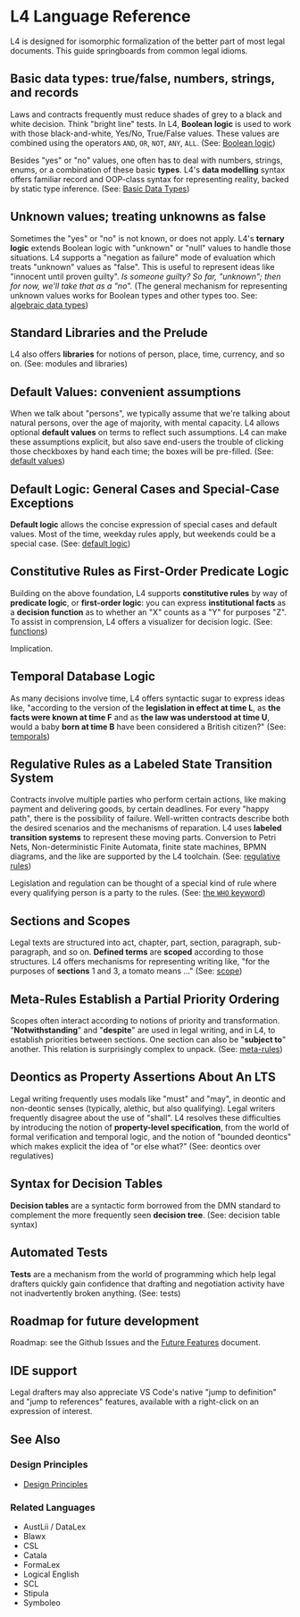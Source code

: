 # L4 Language Reference

L4 is designed for isomorphic formalization of the better part of most
legal documents. This guide springboards from common legal idioms.

## Basic data types: true/false, numbers, strings, and records

Laws and contracts frequently must reduce shades of grey to a black
and white decision. Think "bright line" tests. In L4, **Boolean
logic** is used to work with those black-and-white, Yes/No, True/False
values. These values are combined using the operators `AND`, `OR`,
`NOT`, `ANY`, `ALL`. (See: [Boolean logic](./10-boolean-logic.md))

Besides "yes" or "no" values, one often has to deal with numbers,
strings, enums, or a combination of these basic **types**. L4's
**data modelling** syntax offers familiar record and OOP-class syntax for
representing reality, backed by static type inference. (See: [Basic Data Types](./10-data-types.md))

## Unknown values; treating unknowns as false

Sometimes the "yes" or "no" is not known, or does not apply. L4's
**ternary logic** extends Boolean logic with "unknown" or "null"
values to handle those situations. L4 supports a "negation as failure"
mode of evaluation which treats "unknown" values as "false". This is
useful to represent ideas like "innocent until proven guilty". _Is
someone guilty? So far, "unknown"; then for now, we'll take that as a
"no"._ (The general mechanism for representing unknown values works
for Boolean types and other types too. See: [algebraic data types](./30-algebraic-types.md))

## Standard Libraries and the Prelude

L4 also offers **libraries** for notions of person, place, time,
currency, and so on. (See: modules and libraries)

## Default Values: convenient assumptions

When we talk about "persons", we typically assume that we're talking
about natural persons, over the age of majority, with mental capacity.
L4 allows optional **default values** on terms to reflect such
assumptions. L4 can make these assumptions explicit, but also save
end-users the trouble of clicking those checkboxes by hand each time;
the boxes will be pre-filled. (See: [default values](./default-values.md))

## Default Logic: General Cases and Special-Case Exceptions

**Default logic** allows the concise expression of special cases and
default values. Most of the time, weekday rules apply, but weekends
could be a special case. (See: [default logic](./default-logic.md))

## Constitutive Rules as First-Order Predicate Logic

Building on the above foundation, L4 supports **constitutive rules**
by way of **predicate logic**, or **first-order logic**: you can
express **institutional facts** as a **decision function** as to
whether an "X" counts as a "Y" for purposes "Z". To assist in
comprension, L4 offers a visualizer for decision logic. (See:
[functions](./25-functions.md))

Implication.

## Temporal Database Logic

As many decisions involve time, L4 offers syntactic sugar to express
ideas like, "according to the version of the **legislation in effect
at time L**, as **the facts were known at time F** and as **the law
was understood at time U**, would a baby **born at time B** have been
considered a British citizen?" (See: [temporals](./multitemporals.md))

## Regulative Rules as a Labeled State Transition System

Contracts involve multiple parties who perform certain actions, like
making payment and delivering goods, by certain deadlines. For every
"happy path", there is the possibility of failure. Well-written
contracts describe both the desired scenarios and the mechanisms of
reparation. L4 uses **labeled transition systems** to represent these
moving parts. Conversion to Petri Nets, Non-deterministic Finite
Automata, finite state machines, BPMN diagrams, and the like are
supported by the L4 toolchain. (See: [regulative rules](./regulative-proposal.org))

Legislation and regulation can be thought of a special kind of rule
where every qualifying person is a party to the rules. (See: [the `WHO` keyword](./who.md))

## Sections and Scopes

Legal texts are structured into act, chapter, part, section,
paragraph, sub-paragraph, and so on. **Defined terms** are **scoped**
according to those structures. L4 offers mechanisms for representing
writing like, "for the purposes of **sections** 1 and 3, a tomato means
..." (See: [scope](./scope.md))

## Meta-Rules Establish a Partial Priority Ordering

Scopes often interact according to notions of priority and
transformation. "**Notwithstanding**" and "**despite**" are used in legal
writing, and in L4, to establish priorities between sections. One
section can also be "**subject to**" another. This relation is
surprisingly complex to unpack. (See: [meta-rules](./modifiers.md))

## Deontics as Property Assertions About An LTS

Legal writing frequently uses modals like "must" and "may", in deontic
and non-deontic senses (typically, alethic, but also qualifying).
Legal writers frequently disagree about the use of "shall". L4
resolves these difficulties by introducing the notion of
**property-level specification**, from the world of formal verification
and temporal logic, and the notion of "bounded deontics" which makes
explicit the idea of "or else what?" (See: deontics over regulatives)

## Syntax for Decision Tables

**Decision tables** are a syntactic form borrowed from the DMN
standard to complement the more frequently seen **decision tree**.
(See: decision table syntax)

## Automated Tests

**Tests** are a mechanism from the world of programming which help
legal drafters quickly gain confidence that drafting and negotiation
activity have not inadvertently broken anything. (See: tests)

## Roadmap for future development

Roadmap: see the Github Issues and the [Future Features](./future-features.md) document.

## IDE support

Legal drafters may also appreciate VS Code's native "jump to definition" and "jump to references" features, available with a right-click on an expression of interest.

## See Also

### Design Principles

- [Design Principles](./principles.md)

### Related Languages

- AustLii / DataLex
- Blawx
- CSL
- Catala
- FormaLex
- Logical English
- SCL
- Stipula
- Symboleo

